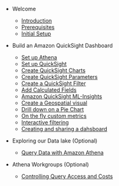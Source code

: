 - Welcome

  - [Introduction](1-welcome/1-introduction.md)
  - [Prerequisites](1-welcome/2-prerequisites.md)
  - [Initial Setup](1-welcome/3-initial-setup.md)
  
- Build an Amazon QuickSight Dashboard

  - [Set up Athena](3-quicksight/0-setup-athena.md)
  - [Set up QuickSight](3-quicksight/1-setup.md)
  - [Create QuickSight Charts](3-quicksight/2-create-charts.md)
  - [Create QuickSight Parameters](3-quicksight/3-create-paremeters.md)
  - [Create a QuickSight Filter](3-quicksight/4-create-filter.md)
  - [Add Calculated Fields](3-quicksight/5-add-calculated-fields.md)
  - [Amazon QuickSight ML-Insights](3-quicksight/6-ml-insights.md)
  - [Create a Geospatial visual](3-quicksight/7-create-geospatial-visual.md)
  - [Drill down on a Pie Chart](3-quicksight/8-drill-down-pi-chart.md)
  - [On the fly custom metrics](3-quicksight/9-on-the-fly-custom-metrics.md)
  - [Interactive filtering](3-quicksight/10-interfactive-filtering.md)
  - [Creating and sharing a dahsboard](3-quicksight/11-sharing-dashboard.md)

- Exploring our Data lake (Optional)

  - [Query Data with Amazon Athena](2-athena/1-query-data.md)

- Athena Workgroups (Optional)

  - [Controlling Query Access and Costs](4-bonus/1-athena-workgroups.md)